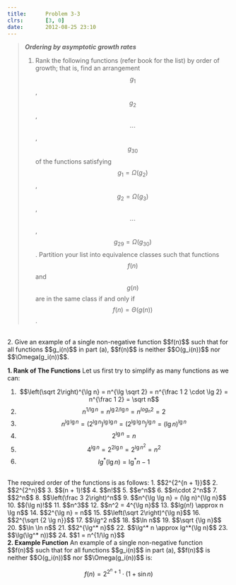 ```yaml
---
title:      Problem 3-3
clrs:       [3, 0]
date:       2012-08-25 23:10
---
```


>***Ordering by asymptotic growth rates***
>
>1. Rank the following functions (refer book for the list) by order of growth; that is, find an arrangement $$g_1$$, $$g_2$$, $$\cdots$$ , $$g_{30}$$ of the functions satisfying $$g_1 = \Omega(g_2)$$, $$g_2 = \Omega(g_3)$$, $$\cdots$$ , $$g_{29} = \Omega(g_{30})$$. Partition your list into equivalence classes such that functions $$f(n)$$ and $$g(n)$$ are in the same class if and only if $$f(n) = \Theta(g(n))$$.
<br/>
2. Give an example of a single non-negative function $$f(n)$$ such that for all functions $$g_i(n)$$ in part (a), $$f(n)$$ is neither $$O(g_i(n))$$ nor $$\Omega(g_i(n))$$.

<b>1. Rank of The Functions</b>
Let us first try to simplify as many functions as we can:
1. $$\left(\sqrt 2\right)^{\lg n} = n^{\lg \sqrt 2} = n^{\frac 1 2 \cdot \lg 2} = n^{\frac 1 2} = \sqrt n$$
2. $$n^{1/\lg n} = n^{\lg 2/ \lg n} = n^{log_n 2} = 2$$
3. $$n^{\lg \lg n} = (2^{\lg n})^{\lg \lg n} = (2^{\lg \lg n})^{\lg n} = (\lg n)^{\lg n}$$
4. $$2^{\lg n} = n$$
5. $$4^{\lg n} = 2^{2\lg n} = 2^{\lg n^2} = n^2$$
6. $$lg^*(\lg n) = \lg^* n - 1$$

<br/>
The required order of the functions is as follows:
1. $$2^{2^{n + 1}}$$
2. $$2^{2^n}$$
3. $$(n + 1)!$$ 
4. $$n!$$
5. $$e^n$$
6. $$n\cdot 2^n$$
7. $$2^n$$
8. $$\left(\frac 3 2\right)^n$$
9. $$n^{\lg \lg n} = (\lg n)^{\lg n}$$
10. $$(\lg n)!$$
11. $$n^3$$ 
12. $$n^2 = 4^{\lg n}$$
13. $$lg(n!) \approx n \lg n$$
14. $$2^{\lg n} = n$$
15. $$\left(\sqrt 2\right)^{\lg n}$$
16. $$2^{\sqrt {2 \lg n}}$$
17. $$\lg^2 n$$
18. $$\ln n$$
19. $$\sqrt {\lg n}$$
20. $$\ln \ln n$$
21. $$2^{\lg^* n}$$
22. $$\lg^* n \approx lg^*(\lg n)$$
23. $$\lg(\lg^* n))$$
24. $$1 = n^{1/\lg n}$$

<br/>
<b>2. Example Function</b>
An example of a single non-negative function $$f(n)$$ such that for all functions $$g_i(n)$$ in part (a), $$f(n)$$ is neither $$O(g_i(n))$$ nor $$\Omega(g_i(n))$$ is:

$$f(n) = 2^{2^n + 1} \cdot (1 + \sin n)$$
